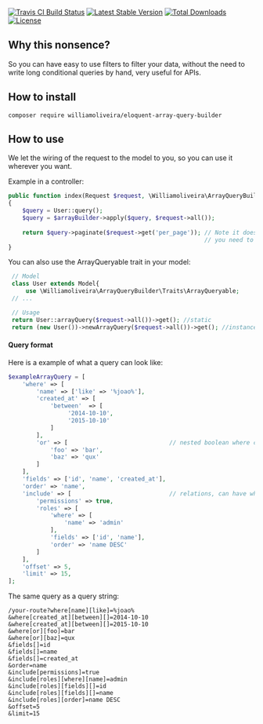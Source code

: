 [![Travis CI Build Status](https://travis-ci.org/williamoliveira/eloquent-array-query-builder.svg?branch=master)](https://travis-ci.org/williamoliveira/eloquent-array-query-builder)
[![Latest Stable Version](https://poser.pugx.org/williamoliveira/eloquent-array-query-builder/v/stable)](https://packagist.org/packages/williamoliveira/eloquent-array-query-builder)
[![Total Downloads](https://poser.pugx.org/williamoliveira/eloquent-array-query-builder/downloads)](https://packagist.org/packages/williamoliveira/eloquent-array-query-builder)
[![License](https://poser.pugx.org/williamoliveira/eloquent-array-query-builder/license)](https://packagist.org/packages/williamoliveira/eloquent-array-query-builder)

## Why this nonsence?

So you can have easy to use filters to filter your data, without the need to write long conditional queries by hand, very useful for APIs.

## How to install

`composer require williamoliveira/eloquent-array-query-builder`
## How to use

We let the wiring of the request to the model to you, so you can use it wherever you want.

Example in a controller:
```php
public function index(Request $request, \Williamoliveira\ArrayQueryBuilder\ArrayBuilder $arrayBuilder)
{
    $query = User::query();
    $query = $arrayBuilder->apply($query, $request->all());
    
    return $query->paginate($request->get('per_page')); // Note it does not do pagination,
                                                        // you need to do it youserlf
}
```

You can also use the ArrayQueryable trait in your model:
```php
 // Model
 class User extends Model{
     use \Williamoliveira\ArrayQueryBuilder\Traits\ArrayQueryable;
 // ...

 // Usage
 return User::arrayQuery($request->all())->get(); //static
 return (new User())->newArrayQuery($request->all())->get(); //instance
```

#### Query format

Here is a example of what a query can look like:
```php
$exampleArrayQuery = [
    'where' => [
        'name' => ['like' => '%joao%'],
        'created_at' => [
            'between'  => [
                 '2014-10-10',
                 '2015-10-10'
            ]
        ],
        'or' => [                             // nested boolean where clauses
            'foo' => 'bar',
            'baz' => 'qux'
        ]
    ],
    'fields' => ['id', 'name', 'created_at'],
    'order' => 'name',
    'include' => [                            // relations, can have where, order and fields
        'permissions' => true,
        'roles' => [
            'where' => [
                'name' => 'admin'
            ],
            'fields' => ['id', 'name'],
            'order' => 'name DESC'
        ]
    ],
    'offset' => 5,
    'limit' => 15,
];
```

The same query as a query string:
```
/your-route?where[name][like]=%joao%
&where[created_at][between][]=2014-10-10
&where[created_at][between][]=2015-10-10
&where[or][foo]=bar
&where[or][baz]=qux
&fields[]=id
&fields[]=name
&fields[]=created_at
&order=name
&include[permissions]=true
&include[roles][where][name]=admin
&include[roles][fields][]=id
&include[roles][fields][]=name
&include[roles][order]=name DESC
&offset=5
&limit=15
```
